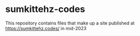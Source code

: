 # sumkittehz-codes

This repository contains files that make up a site published at https://sumkittehz.codes/ in mid-2023 
